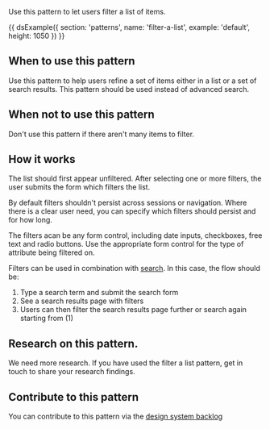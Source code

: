 Use this pattern to let users filter a list of items.

{{ dsExample({
  section: 'patterns',
  name: 'filter-a-list',
  example: 'default',
  height: 1050
}) }}

## When to use this pattern

Use this pattern to help users refine a set of items either in a list or a set of search results. This pattern should be used instead of advanced search.

## When not to use this pattern

Don't use this pattern if there aren't many items to filter.

## How it works

The list should first appear unfiltered. After selecting one or more filters, the user submits the form which filters the list.

By default filters shouldn't persist across sessions or navigation. Where there is a clear user need, you can specify which filters should persist and for how long.

The filters acan be any form control, including date inputs, checkboxes, free text and radio buttons. Use the appropriate form control for the type of attribute being filtered on.

Filters can be used in combination with [search](/components/search/). In this case, the flow should be:

1. Type a search term and submit the search form
2. See a search results page with filters
3. Users can then filter the search results page further or search again starting from (1)

## Research on this pattern.

We need more research. If you have used the filter a list pattern, get in touch to share your research findings.

## Contribute to this pattern

You can contribute to this pattern via the [design system backlog](https://github.com/ministryofjustice/moj-design-system-backlog/issues/2)